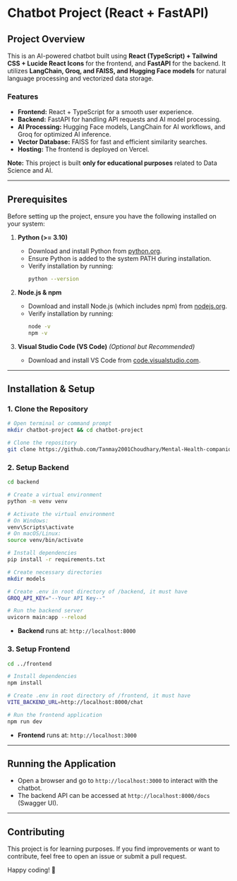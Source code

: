 # Chatbot Project (React + FastAPI)

## Project Overview

This is an AI-powered chatbot built using **React (TypeScript) + Tailwind CSS + Lucide React Icons** for the frontend, and **FastAPI** for the backend. It utilizes **LangChain, Groq, and FAISS, and Hugging Face models** for natural language processing and vectorized data storage.

### Features

- **Frontend:** React + TypeScript for a smooth user experience.
- **Backend:** FastAPI for handling API requests and AI model processing.
- **AI Processing:** Hugging Face models, LangChain for AI workflows, and Groq for optimized AI inference.
- **Vector Database:** FAISS for fast and efficient similarity searches.
- **Hosting:** The frontend is deployed on Vercel.

**Note:** This project is built **only for educational purposes** related to Data Science and AI.

---

## Prerequisites

Before setting up the project, ensure you have the following installed on your system:

1. **Python (>= 3.10)**

   - Download and install Python from [python.org](https://www.python.org/downloads/).
   - Ensure Python is added to the system PATH during installation.
   - Verify installation by running:
     ```sh
     python --version
     ```

2. **Node.js & npm**

   - Download and install Node.js (which includes npm) from [nodejs.org](https://nodejs.org/).
   - Verify installation by running:
     ```sh
     node -v
     npm -v
     ```

3. **Visual Studio Code (VS Code)** _(Optional but Recommended)_
   - Download and install VS Code from [code.visualstudio.com](https://code.visualstudio.com/).

---

## Installation & Setup

### 1. Clone the Repository

```sh
# Open terminal or command prompt
mkdir chatbot-project && cd chatbot-project

# Clone the repository
git clone https://github.com/Tanmay2001Choudhary/Mental-Health-companion.git .
```

### 2. Setup Backend

```sh
cd backend

# Create a virtual environment
python -m venv venv

# Activate the virtual environment
# On Windows:
venv\Scripts\activate
# On macOS/Linux:
source venv/bin/activate

# Install dependencies
pip install -r requirements.txt

# Create necessary directories
mkdir models

# Create .env in root directory of /backend, it must have 
GROQ_API_KEY="--Your API Key--"

# Run the backend server
uvicorn main:app --reload
```

- **Backend** runs at: `http://localhost:8000`

### 3. Setup Frontend

```sh
cd ../frontend

# Install dependencies
npm install

# Create .env in root directory of /frontend, it must have 
VITE_BACKEND_URL=http://localhost:8000/chat

# Run the frontend application
npm run dev
```

- **Frontend** runs at: `http://localhost:3000`

---

## Running the Application

- Open a browser and go to `http://localhost:3000` to interact with the chatbot.
- The backend API can be accessed at `http://localhost:8000/docs` (Swagger UI).

---

## Contributing

This project is for learning purposes. If you find improvements or want to contribute, feel free to open an issue or submit a pull request.

Happy coding! 🚀
